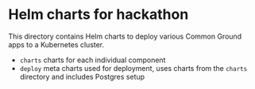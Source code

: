 # Helm charts for hackathon

This directory contains Helm charts to deploy various Common Ground apps to a Kubernetes cluster.

- `charts` charts for each individual component
- `deploy` meta charts used for deployment, uses charts from the `charts` directory and includes Postgres setup

